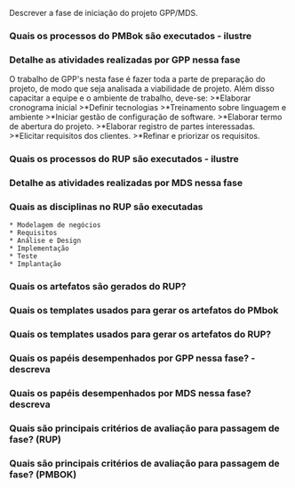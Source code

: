 Descrever a fase de iniciação do projeto GPP/MDS.

### Quais os processos do PMBok são executados - ilustre
### Detalhe as atividades realizadas por GPP nessa fase
O trabalho de GPP's nesta fase é fazer toda a parte de preparação do projeto, de modo que seja analisada a viabilidade de projeto. Além disso capacitar a equipe e o ambiente de trabalho, deve-se:
    >*Elaborar cronograma inicial
    >*Definir tecnologias
    >*Treinamento sobre linguagem e ambiente
    >*Iniciar gestão de configuração de software.
    >*Elaborar termo de abertura do projeto.
    >*Elaborar registro de partes interessadas.
    >*Elicitar requisitos dos clientes.
    >*Refinar e priorizar os requisitos.

### Quais os processos do RUP são executados - ilustre
### Detalhe as atividades realizadas por MDS nessa fase
### Quais as disciplinas no RUP são executadas
    * Modelagem de negócios
    * Requisitos
    * Análise e Design
    * Implementação
    * Teste
    * Implantação
### Quais os artefatos são gerados do RUP?
### Quais os templates usados para gerar os artefatos do PMbok 
### Quais os templates usados para gerar os artefatos do RUP?
### Quais os papéis desempenhados por GPP nessa fase? - descreva
### Quais os papéis desempenhados por MDS nessa fase? descreva 
### Quais são principais critérios de avaliação para passagem de fase? (RUP)
### Quais são principais critérios de avaliação para passagem de fase? (PMBOK)